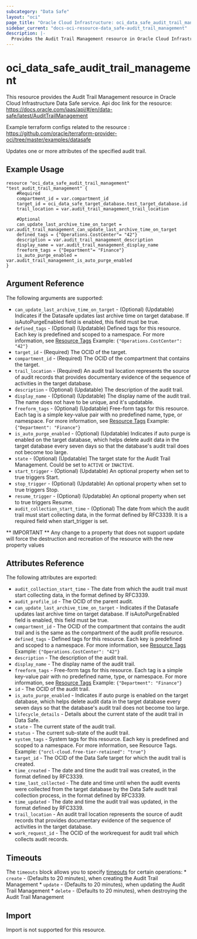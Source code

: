 ```yaml
---
subcategory: "Data Safe"
layout: "oci"
page_title: "Oracle Cloud Infrastructure: oci_data_safe_audit_trail_management"
sidebar_current: "docs-oci-resource-data_safe-audit_trail_management"
description: |-
  Provides the Audit Trail Management resource in Oracle Cloud Infrastructure Data Safe service
---
```


# oci_data_safe_audit_trail_management
This resource provides the Audit Trail Management resource in Oracle Cloud Infrastructure Data Safe service.
Api doc link for the resource: https://docs.oracle.com/iaas/api/#/en/data-safe/latest/AuditTrailManagement

Example terraform configs related to the resource : https://github.com/oracle/terraform-provider-oci/tree/master/examples/datasafe

Updates one or more attributes of the specified audit trail.

## Example Usage

```hcl
resource "oci_data_safe_audit_trail_management" "test_audit_trail_management" {
	#Required
	compartment_id = var.compartment_id
	target_id = oci_data_safe_target_database.test_target_database.id
	trail_location = var.audit_trail_management_trail_location

	#Optional
	can_update_last_archive_time_on_target = var.audit_trail_management_can_update_last_archive_time_on_target
	defined_tags = {"Operations.CostCenter"= "42"}
	description = var.audit_trail_management_description
	display_name = var.audit_trail_management_display_name
	freeform_tags = {"Department"= "Finance"}
	is_auto_purge_enabled = var.audit_trail_management_is_auto_purge_enabled
}
```

## Argument Reference

The following arguments are supported:

* `can_update_last_archive_time_on_target` - (Optional) (Updatable) Indicates if the Datasafe updates last archive time on target database. If isAutoPurgeEnabled field is enabled, this field must be true. 
* `defined_tags` - (Optional) (Updatable) Defined tags for this resource. Each key is predefined and scoped to a namespace. For more information, see [Resource Tags](https://docs.cloud.oracle.com/iaas/Content/General/Concepts/resourcetags.htm) Example: `{"Operations.CostCenter": "42"}` 
* `target_id` - (Required) The OCID of the target.
* `compartment_id` - (Required) The OCID of the compartment that contains the target.
* `trail_location` - (Required) An audit trail location represents the source of audit records that provides documentary evidence of the sequence of activities in the target database.
* `description` - (Optional) (Updatable) The description of the audit trail.
* `display_name` - (Optional) (Updatable) The display name of the audit trail. The name does not have to be unique, and it's updatable.
* `freeform_tags` - (Optional) (Updatable) Free-form tags for this resource. Each tag is a simple key-value pair with no predefined name, type, or namespace. For more information, see [Resource Tags](https://docs.cloud.oracle.com/iaas/Content/General/Concepts/resourcetags.htm)  Example: `{"Department": "Finance"}` 
* `is_auto_purge_enabled` - (Optional) (Updatable) Indicates if auto purge is enabled on the target database, which helps delete audit data in the target database every seven days so that the database's audit trail does not become too large. 
* `state` - (Optional) (Updatable) The target state for the Audit Trail Management. Could be set to `ACTIVE` or `INACTIVE`. 
* `start_trigger` - (Optional) (Updatable) An optional property when set to true triggers Start.
* `stop_trigger` - (Optional) (Updatable) An optional property when set to true triggers Stop.
* `resume_trigger` - (Optional) (Updatable) An optional property when set to true triggers Resume.
* `audit_collection_start_time` - (Optional) The date from which the audit trail must start collecting data, in the format defined by RFC3339. It is a required field when start_trigger is set.


** IMPORTANT **
Any change to a property that does not support update will force the destruction and recreation of the resource with the new property values

## Attributes Reference

The following attributes are exported:

* `audit_collection_start_time` - The date from which the audit trail must start collecting data, in the format defined by RFC3339.
* `audit_profile_id` - The OCID of the  parent audit.
* `can_update_last_archive_time_on_target` - Indicates if the Datasafe updates last archive time on target database. If isAutoPurgeEnabled field is enabled, this field must be true. 
* `compartment_id` - The OCID of the compartment that contains the audit trail and is the same as the compartment of the audit profile resource. 
* `defined_tags` - Defined tags for this resource. Each key is predefined and scoped to a namespace. For more information, see [Resource Tags](https://docs.cloud.oracle.com/iaas/Content/General/Concepts/resourcetags.htm) Example: `{"Operations.CostCenter": "42"}` 
* `description` - The description of the audit trail.
* `display_name` - The display name of the audit trail.
* `freeform_tags` - Free-form tags for this resource. Each tag is a simple key-value pair with no predefined name, type, or namespace. For more information, see [Resource Tags](https://docs.cloud.oracle.com/iaas/Content/General/Concepts/resourcetags.htm)  Example: `{"Department": "Finance"}` 
* `id` - The OCID of the audit trail.
* `is_auto_purge_enabled` - Indicates if auto purge is enabled on the target database, which helps delete audit data in the target database every seven days so that the database's audit trail does not become too large. 
* `lifecycle_details` - Details about the current state of the audit trail in Data Safe.
* `state` - The current state of the audit trail.
* `status` - The current sub-state of the audit trail.
* `system_tags` - System tags for this resource. Each key is predefined and scoped to a namespace. For more information, see Resource Tags. Example: `{"orcl-cloud.free-tier-retained": "true"}` 
* `target_id` - The OCID of the Data Safe target for which the audit trail is created.
* `time_created` - The date and time the audit trail was created, in the format defined by RFC3339.
* `time_last_collected` - The date and time until when the audit events were collected from the target database by the Data Safe audit trail  collection process, in the format defined by RFC3339. 
* `time_updated` - The date and time the audit trail was updated, in the format defined by RFC3339.
* `trail_location` - An audit trail location represents the source of audit records that provides documentary evidence of the sequence of activities in the target database. 
* `work_request_id` - The OCID of the workrequest for audit trail which collects audit records.

## Timeouts

The `timeouts` block allows you to specify [timeouts](https://registry.terraform.io/providers/oracle/oci/latest/docs/guides/changing_timeouts) for certain operations:
	* `create` - (Defaults to 20 minutes), when creating the Audit Trail Management
	* `update` - (Defaults to 20 minutes), when updating the Audit Trail Management
	* `delete` - (Defaults to 20 minutes), when destroying the Audit Trail Management


## Import

Import is not supported for this resource.

